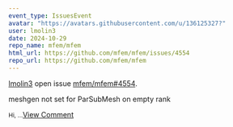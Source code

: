 ```yaml
---
event_type: IssuesEvent
avatar: "https://avatars.githubusercontent.com/u/136125327?"
user: lmolin3
date: 2024-10-29
repo_name: mfem/mfem
html_url: https://github.com/mfem/mfem/issues/4554
repo_url: https://github.com/mfem/mfem
---
```


<a href='https://github.com/lmolin3' target='_blank'>lmolin3</a> open issue <a href='https://github.com/mfem/mfem/issues/4554' target='_blank'>mfem/mfem#4554</a>.

<p>meshgen not set for ParSubMesh on empty rank</p><small>Hi, ...</small><a href='https://github.com/mfem/mfem/issues/4554' target='_blank'>View Comment</a>